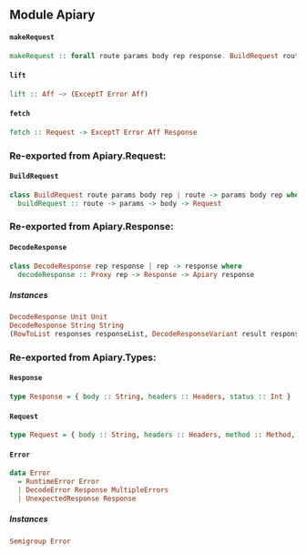 ## Module Apiary

#### `makeRequest`

``` purescript
makeRequest :: forall route params body rep response. BuildRequest route params body rep => DecodeResponse rep response => route -> (Request -> Request) -> params -> body -> Aff (Either Error response)
```

#### `lift`

``` purescript
lift :: Aff ~> (ExceptT Error Aff)
```

#### `fetch`

``` purescript
fetch :: Request -> ExceptT Error Aff Response
```


### Re-exported from Apiary.Request:

#### `BuildRequest`

``` purescript
class BuildRequest route params body rep | route -> params body rep where
  buildRequest :: route -> params -> body -> Request
```

### Re-exported from Apiary.Response:

#### `DecodeResponse`

``` purescript
class DecodeResponse rep response | rep -> response where
  decodeResponse :: Proxy rep -> Response -> Apiary response
```

##### Instances
``` purescript
DecodeResponse Unit Unit
DecodeResponse String String
(RowToList responses responseList, DecodeResponseVariant result responseList) => DecodeResponse (Record responses) (Variant result)
```

### Re-exported from Apiary.Types:

#### `Response`

``` purescript
type Response = { body :: String, headers :: Headers, status :: Int }
```

#### `Request`

``` purescript
type Request = { body :: String, headers :: Headers, method :: Method, url :: URL }
```

#### `Error`

``` purescript
data Error
  = RuntimeError Error
  | DecodeError Response MultipleErrors
  | UnexpectedResponse Response
```

##### Instances
``` purescript
Semigroup Error
```


